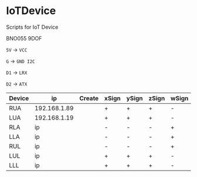 # IoTDevice
Scripts for IoT Device

BNO055 9DOF


`5V` -> `VCC`

`G`  -> `GND I2C`

`D1` -> `LRX`

`D2` -> `ATX`


|Device|ip|Create|xSign|ySign|zSign|wSign|Multiply|x|y|z|Rotate|x|y|z|
|---|---|---|---|---|---|---|---|---|---|---|---|---|---|---|
|RUA|192.168.1.89||+|+|+|-||90|90|0||0|0|0|
|LUA|192.168.1.19||+|+|+|-||90|270|20||0|0|0|
|RLA|ip||-|-|-|+||0|90|0||0|0|-22|
|LLA|ip||-|-|-|+||0|270|0||0|0|0|
|RUL|ip||-|-|-|+||90|0|0||-12|90|15|
|LUL|ip||+|+|+|-||90|0|0||0|-90|0|
|LLL|ip||+|+|+|-||90|0|0||0|-90|0|


